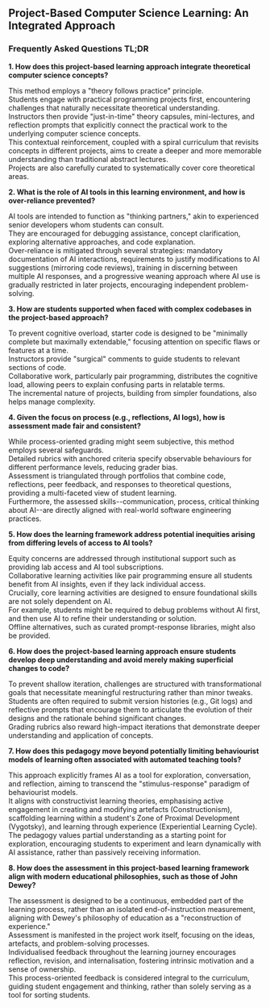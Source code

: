 ## Project-Based Computer Science Learning: An Integrated Approach

### Frequently Asked Questions TL;DR

__1. How does this project-based learning approach integrate theoretical computer science concepts?__

This method employs a "theory follows practice" principle.  
Students engage with practical programming projects first, encountering challenges that naturally necessitate theoretical understanding.  
Instructors then provide "just-in-time" theory capsules, mini-lectures, and reflection prompts that explicitly connect the practical work to the underlying computer science concepts.  
This contextual reinforcement, coupled with a spiral curriculum that revisits concepts in different projects, aims to create a deeper and more memorable understanding than traditional abstract lectures.  
Projects are also carefully curated to systematically cover core theoretical areas.

__2. What is the role of AI tools in this learning environment, and how is over-reliance prevented?__

AI tools are intended to function as "thinking partners," akin to experienced senior developers whom students can consult.  
They are encouraged for debugging assistance, concept clarification, exploring alternative approaches, and code explanation.  
Over-reliance is mitigated through several strategies: mandatory documentation of AI interactions, requirements to justify modifications to AI suggestions (mirroring code reviews), training in discerning between multiple AI responses, and a progressive weaning approach where AI use is gradually restricted in later projects, encouraging independent problem-solving.

__3. How are students supported when faced with complex codebases in the project-based approach?__

To prevent cognitive overload, starter code is designed to be "minimally complete but maximally extendable," focusing attention on specific flaws or features at a time.  
Instructors provide "surgical" comments to guide students to relevant sections of code.  
Collaborative work, particularly pair programming, distributes the cognitive load, allowing peers to explain confusing parts in relatable terms.  
The incremental nature of projects, building from simpler foundations, also helps manage complexity.

__4. Given the focus on process (e.g., reflections, AI logs), how is assessment made fair and consistent?__

While process-oriented grading might seem subjective, this method employs several safeguards.  
Detailed rubrics with anchored criteria specify observable behaviours for different performance levels, reducing grader bias.  
Assessment is triangulated through portfolios that combine code, reflections, peer feedback, and responses to theoretical questions, providing a multi-faceted view of student learning.  
Furthermore, the assessed skills--communication, process, critical thinking about AI--are directly aligned with real-world software engineering practices.

__5. How does the learning framework address potential inequities arising from differing levels of access to AI tools?__

Equity concerns are addressed through institutional support such as providing lab access and AI tool subscriptions.  
Collaborative learning activities like pair programming ensure all students benefit from AI insights, even if they lack individual access.  
Crucially, core learning activities are designed to ensure foundational skills are not solely dependent on AI.  
For example, students might be required to debug problems without AI first, and then use AI to refine their understanding or solution.  
Offline alternatives, such as curated prompt-response libraries, might also be provided.

__6. How does the project-based learning approach ensure students develop deep understanding and avoid merely making superficial changes to code?__

To prevent shallow iteration, challenges are structured with transformational goals that necessitate meaningful restructuring rather than minor tweaks.  
Students are often required to submit version histories (e.g., Git logs) and reflective prompts that encourage them to articulate the evolution of their designs and the rationale behind significant changes.  
Grading rubrics also reward high-impact iterations that demonstrate deeper understanding and application of concepts.

__7. How does this pedagogy move beyond potentially limiting behaviourist models of learning often associated with automated teaching tools?__

This approach explicitly frames AI as a tool for exploration, conversation, and reflection, aiming to transcend the "stimulus-response" paradigm of behaviourist models.  
It aligns with constructivist learning theories, emphasising active engagement in creating and modifying artefacts (Constructionism), scaffolding learning within a student's Zone of Proximal Development (Vygotsky), and learning through experience (Experiential Learning Cycle).  
The pedagogy values partial understanding as a starting point for exploration, encouraging students to experiment and learn dynamically with AI assistance, rather than passively receiving information.

__8. How does the assessment in this project-based learning framework align with modern educational philosophies, such as those of John Dewey?__

The assessment is designed to be a continuous, embedded part of the learning process, rather than an isolated end-of-instruction measurement, aligning with Dewey's philosophy of education as a "reconstruction of experience."  
Assessment is manifested in the project work itself, focusing on the ideas, artefacts, and problem-solving processes.  
Individualised feedback throughout the learning journey encourages reflection, revision, and internalisation, fostering intrinsic motivation and a sense of ownership.  
This process-oriented feedback is considered integral to the curriculum, guiding student engagement and thinking, rather than solely serving as a tool for sorting students.
